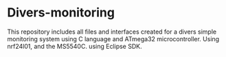 # Divers-monitoring
This repository includes all files and interfaces created for a divers simple monitoring system using C language and ATmega32 microcontroller.
Using nrf24l01, and the MS5540C.
using Eclipse SDK.
